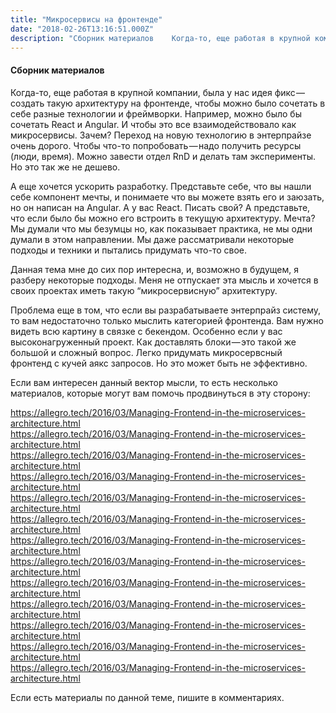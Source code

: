 ```yaml
---
title: "Микросервисы на фронтенде"
date: "2018-02-26T13:16:51.000Z"
description: "Сборник материалов    Когда-то, еще работая в крупной компании, была у нас идея фикс — создать такую архитектуру на фронтенде, ч"
---
```


<h4>Сборник материалов</h4>

<p>Когда-то, еще работая в крупной компании, была у нас идея фикс — создать такую архитектуру на фронтенде, чтобы можно было сочетать в себе разные технологии и фреймворки. Например, можно было бы сочетать React и Angular. И чтобы это все взаимодействовало как микросервисы. Зачем? Переход на новую технологию в энтерпрайзе очень дорого. Чтобы что-то попробовать — надо получить ресурсы (люди, время). Можно завести отдел RnD и делать там эксперименты. Но это так же не дешево.</p>
<p>А еще хочется ускорить разработку. Представьте себе, что вы нашли себе компонент мечты, и понимаете что вы можете взять его и заюзать, но он написан на Angular. А у вас React. Писать свой? А представьте, что если было бы можно его встроить в текущую архитектуру. Мечта? Мы думали что мы безумцы но, как показывает практика, не мы одни думали в этом направлении. Мы даже рассматривали некоторые подходы и техники и пытались придумать что-то свое.</p>
<p>Данная тема мне до сих пор интересна, и, возможно в будущем, я разберу некоторые подходы. Меня не отпускает эта мысль и хочется в своих проектах иметь такую “микросервисную” архитектуру.</p>
<p>Проблема еще в том, что если вы разрабатываете энтерпрайз систему, то вам недостаточно только мыслить категорией фронтенда. Вам нужно видеть всю картину в связке с бекендом. Особенно если у вас высоконагруженный проект. Как доставлять блоки — это такой же большой и сложный вопрос. Легко придумать микросервсный фронтенд с кучей аякс запросов. Но это может быть не эффективно.</p>
<p>Если вам интересен данный вектор мысли, то есть несколько материалов, которые могут вам помочь продвинуться в эту сторону:</p>
<p><a href="https://allegro.tech/2016/03/Managing-Frontend-in-the-microservices-architecture.html">https://allegro.tech/2016/03/Managing-Frontend-in-the-microservices-architecture.html</a><br />
<a href="https://allegro.tech/2016/03/Managing-Frontend-in-the-microservices-architecture.html">https://allegro.tech/2016/03/Managing-Frontend-in-the-microservices-architecture.html</a><br />
<a href="https://allegro.tech/2016/03/Managing-Frontend-in-the-microservices-architecture.html">https://allegro.tech/2016/03/Managing-Frontend-in-the-microservices-architecture.html</a><br />
<a href="https://allegro.tech/2016/03/Managing-Frontend-in-the-microservices-architecture.html">https://allegro.tech/2016/03/Managing-Frontend-in-the-microservices-architecture.html</a><br />
<a href="https://allegro.tech/2016/03/Managing-Frontend-in-the-microservices-architecture.html">https://allegro.tech/2016/03/Managing-Frontend-in-the-microservices-architecture.html</a><br />
<a href="https://allegro.tech/2016/03/Managing-Frontend-in-the-microservices-architecture.html">https://allegro.tech/2016/03/Managing-Frontend-in-the-microservices-architecture.html</a><br />
<a href="https://allegro.tech/2016/03/Managing-Frontend-in-the-microservices-architecture.html">https://allegro.tech/2016/03/Managing-Frontend-in-the-microservices-architecture.html</a><br />
<a href="https://allegro.tech/2016/03/Managing-Frontend-in-the-microservices-architecture.html">https://allegro.tech/2016/03/Managing-Frontend-in-the-microservices-architecture.html</a><br />
<a href="https://allegro.tech/2016/03/Managing-Frontend-in-the-microservices-architecture.html">https://allegro.tech/2016/03/Managing-Frontend-in-the-microservices-architecture.html</a><br />
<a href="https://allegro.tech/2016/03/Managing-Frontend-in-the-microservices-architecture.html">https://allegro.tech/2016/03/Managing-Frontend-in-the-microservices-architecture.html</a><br />
<a href="https://allegro.tech/2016/03/Managing-Frontend-in-the-microservices-architecture.html">https://allegro.tech/2016/03/Managing-Frontend-in-the-microservices-architecture.html</a><br />
<a href="https://allegro.tech/2016/03/Managing-Frontend-in-the-microservices-architecture.html">https://allegro.tech/2016/03/Managing-Frontend-in-the-microservices-architecture.html</a><br />
<a href="https://allegro.tech/2016/03/Managing-Frontend-in-the-microservices-architecture.html">https://allegro.tech/2016/03/Managing-Frontend-in-the-microservices-architecture.html</a></p>
<p>Если есть материалы по данной теме, пишите в комментариях.</p>


